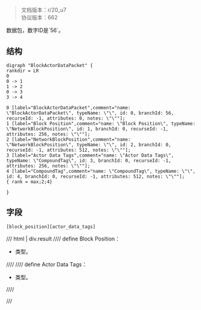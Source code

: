 # <!-- md:samp BlockActorDataPacket -->

> 文档版本：r/20_u7<br/>协议版本：662

<!-- md:samp BlockActorDataPacket -->数据包，数字ID是`56`。

## 结构

```viz
digraph "BlockActorDataPacket" {
rankdir = LR
0
0 -> 1
1 -> 2
0 -> 3
3 -> 4

0 [label="BlockActorDataPacket",comment="name: \"BlockActorDataPacket\", typeName: \"\", id: 0, branchId: 56, recurseId: -1, attributes: 0, notes: \"\""];
1 [label="Block Position",comment="name: \"Block Position\", typeName: \"NetworkBlockPosition\", id: 1, branchId: 0, recurseId: -1, attributes: 256, notes: \"\""];
2 [label="NetworkBlockPosition",comment="name: \"NetworkBlockPosition\", typeName: \"\", id: 2, branchId: 0, recurseId: -1, attributes: 512, notes: \"\""];
3 [label="Actor Data Tags",comment="name: \"Actor Data Tags\", typeName: \"CompoundTag\", id: 3, branchId: 0, recurseId: -1, attributes: 256, notes: \"\""];
4 [label="CompoundTag",comment="name: \"CompoundTag\", typeName: \"\", id: 4, branchId: 0, recurseId: -1, attributes: 512, notes: \"\""];
{ rank = max;2;4}

}

```

## 字段

```title='BlockActorDataPacket'
[block_position][actor_data_tags]
```

/// html | div.result
//// define
Block Position：[<!-- md:samp NetworkBlockPosition -->](../types/networkblockposition.md)

- <!-- md:samp NetworkBlockPosition -->类型。


////
//// define
Actor Data Tags：[<!-- md:samp CompoundTag -->](../types/compoundtag.md)

- <!-- md:samp CompoundTag -->类型。


////

///

